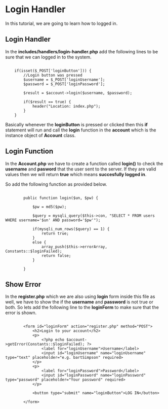 # Login Handler

In this tutorial, we are going to learn how to logged in.

## Login Handler

In the **includes/handlers/login-handler.php** add the following lines to be sure that we can logged in to the system.

~~~~

	if(isset($_POST['loginButton'])) {
		//Login button was pressed
		$username = $_POST['loginUsername'];
		$password = $_POST['loginPassword'];

		$result = $account->login($username, $password);

		if($result == true) {
			header("Location: index.php");
		}
	}

~~~~

Basically whenever the **loginButton** is pressed or clicked then this **if** statement will run and call the **login** function in the **account** which is the instance object of **Account** class.

## Login Function

In the **Account.php** we have to create a function called **login()** to check the **username** and **pasword** that the user sent to the server. If they are valid values then we will return **true** which means **succesfully logged in**.

So add the following function as provided below.

~~~~

		public function login($un, $pw) {

			$pw = md5($pw);

			$query = mysqli_query($this->con, "SELECT * FROM users WHERE username='$un' AND password='$pw'");

			if(mysqli_num_rows($query) == 1) {
				return true;
			}
			else {
				array_push($this->errorArray, Constants::$loginFailed);
				return false;
			}

		}

~~~~

## Show Error

In the **register.php** which we are also using **login** form inside this file as well, we have to show the if the **username** and **password** is not true or both. So lets add the following line to the **loginForm** to make sure that the error is shown.

~~~~

		<form id="loginForm" action="register.php" method="POST">
			<h2>Login to your account</h2>
			<p>
				<?php echo $account->getError(Constants::$loginFailed); ?>
				<label for="loginUsername">Username</label>
				<input id="loginUsername" name="loginUsername" type="text" placeholder="e.g. bartSimpson" required>
			</p>
			<p>
				<label for="loginPassword">Password</label>
				<input id="loginPassword" name="loginPassword" type="password" placeholder="Your password" required>
			</p>

			<button type="submit" name="loginButton">LOG IN</button>
			
		</form>

~~~~